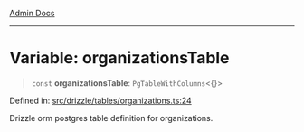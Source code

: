 [Admin Docs](/)

***

# Variable: organizationsTable

> `const` **organizationsTable**: `PgTableWithColumns`\<\{\}\>

Defined in: [src/drizzle/tables/organizations.ts:24](https://github.com/PalisadoesFoundation/talawa-api/blob/c0493e690fb59bf2b3a98d1507811ac221fdc899/src/drizzle/tables/organizations.ts#L24)

Drizzle orm postgres table definition for organizations.

